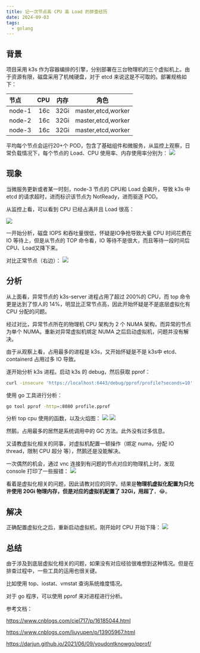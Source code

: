 ```yaml
---
title: 记一次节点高 CPU 高 Load 的排查经历
date: 2024-09-03
tags:
  - golang
---
```


## 背景

项目采用 k3s 作为容器编排的引擎，分别部署在三台物理机的三个虚拟机上。由于资源有限，磁盘采用了机械硬盘，对于 etcd 来说这是不可取的。部署规格如下：

| 节点      |     CPU |  内存  |  角色 |
| :-------- | --------:| :--: | :--:|
| node-1    | 16c |  32Gi   | master,etcd,worker|
| node-2    | 16c |  32Gi  | master,etcd,worker|
| node-3     | 16c | 32Gi  |master,etcd,worker|

平均每个节点会运行20+个 POD，包含了基础组件和微服务，从监控上观察，日常负载情况下，每个节点的 Load、CPU 使用率、内存使用率分别为：
![](https://hindung.oss-cn-beijing.aliyuncs.com/img/2024-09-03-image.png)

## 现象

当微服务更新或者某一时刻，node-3 节点的 CPU和 Load 会飙升，导致 k3s 中 etcd 的请求超时，进而标识该节点为 NotReady，进而驱逐 POD。

从监控上看，可以看到 CPU 已经占满并且 Load 很高：

![](https://hindung.oss-cn-beijing.aliyuncs.com/img/2024-09-03-image-1.png)


一开始分析，磁盘 IOPS 和吞吐量很低，怀疑是IO争抢导致大量 CPU 时间花费在 IO 等待上，但是从节点的 TOP 命令看，IO 等待不是很大，而且等待一段时间后CPU、Load又降下来。

对比正常节点（右边）：
![](https://hindung.oss-cn-beijing.aliyuncs.com/img/2024-09-03-image-2.png)


## 分析
从上面看，异常节点的 k3s-server 进程占用了超过 200%的 CPU，而 top 命令更是达到了惊人的 14%，明显比正常节点高，因此开始怀疑是不是底层虚拟化有 CPU 分配的问题。

经过对比，异常节点所在的物理机 CPU 架构为 2 个 NUMA 架构，而异常的节点为单个 NUMA。重新对异常虚拟机绑定 NUMA 之后启动虚拟机，问题并没有解决。

由于从观察上看，占用最多的进程是 k3s，又开始怀疑是不是 k3s中 etcd、containerd 占用过多 IO 导致。

遂开始分析 k3s 进程。启动 k3s 的 debug，然后获取 pprof：
```bash
curl -insecure 'https://localhost:6443/debug/pprof/profile?seconds=10' > profile.pprof
```
使用 go 工具进行分析：
```bash
go tool pprof -http=:8080 profile.pprof
```
分析 top cpu 使用的函数，以及火焰图：
![](https://hindung.oss-cn-beijing.aliyuncs.com/img/2024-09-03-image-3.png)
![](https://hindung.oss-cn-beijing.aliyuncs.com/img/2024-09-03-image-4.png)

然鹅，占用最多的居然是系统调用中的 GC 方法。此外没有过多信息。

又请教虚拟化相关的同事，对虚拟机配置一顿操作（绑定 numa，分配 IO thread，限制 CPU 超分 等），然鹅还是没能解决。

一次偶然的机会，通过 vnc 连接到有问题的节点对应的物理机上时，发现 console 打印了一些报错：
![](https://hindung.oss-cn-beijing.aliyuncs.com/img/2024-09-03-image-5.png)


看着是虚拟化相关的问题，因此请教对应的同学。结果是**物理机虚拟化配置为只允许使用 20Gi 物理内存，但是对应的虚拟机配置了 32Gi，用超了**，😂。
## 解决
正确配置虚拟化之后，重新启动虚拟机，刚开始时 CPU 开始下降：
![](https://hindung.oss-cn-beijing.aliyuncs.com/img/2024-09-03-image-6.png)

## 总结

由于涉及到底层虚拟化相关的问题，如果没有对应经验很难想到这种情况。但是在排查过程中，一些工具的运用也很关键。

比如使用 top、iostat、vmstat 查询系统维度情况。

对于 go 程序，可以使用 pprof 来对进程进行分析。

参考文档：

https://www.cnblogs.com/ciel717/p/16185044.html

https://www.cnblogs.com/liuyupen/p/13905967.html


https://darjun.github.io/2021/06/09/youdontknowgo/pprof/